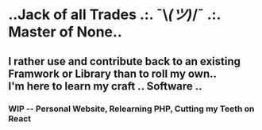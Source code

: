 # ..Jack of all Trades .:. ¯\\_(ツ)_/¯ .:. Master of None..
## I rather use and contribute back to an existing Framwork or Library than to roll my own..<br />I'm here to learn my craft .. Software ..
### WIP -- Personal Website, Relearning PHP, Cutting my Teeth on React

<!--
**brnt-toast/brnt-toast** is a ✨ _special_ ✨ repository because its `README.md` (this file) appears on your GitHub profile.

Here are some ideas to get you started:

- 🔭 I’m currently working on ...
- 🌱 I’m currently learning ...
- 👯 I’m looking to collaborate on ...
- 🤔 I’m looking for help with ...
- 💬 Ask me about ...
- 📫 How to reach me: ...
- 😄 Pronouns: ...
- ⚡ Fun fact: ...
-->
